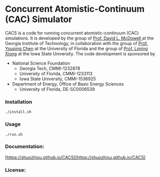 # Concurrent Atomistic-Continuum (CAC) Simulator

CACS is a code for running concurrent atomistic-continuum (CAC) simulations. It is developed by the group of [Prof. David L. McDowell ](http://www.me.gatech.edu/faculty/mcdowell) at the Georgia Institute of Technology, in collaboration with the group of [Prof. Youping Chen](http://web.mae.ufl.edu/chenlab/) at the University of Florida and the group of [Prof. Liming Xiong](http://www.aere.iastate.edu/lmxiong/) at the Iowa State University. The code development is sponsored by

* National Science Foundation
	- Georgia Tech, CMMI-1232878
	- University of Florida, CMMI-1233113
	- Iowa State University, CMMI-1536925
* Department of Energy, Office of Basic Energy Sciences
	- University of Florida, DE-SC0006539

### Installation

	./install.sh

### Usage

	./run.sh

### Documentation:

[https://shuozhixu.github.io/CACS](https://shuozhixu.github.io/CACS)

### License:
